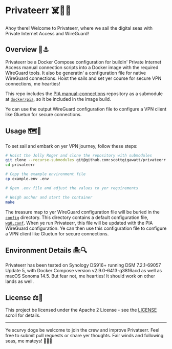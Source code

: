 # Privateerr ☠️🏴‍☠️

Ahoy there! Welcome to Privateerr, where we sail the digital seas with Private Internet Access and WireGuard!

## Overview 🦜⚓️

Privateerr be a Docker Compose configuration for buildin' Private Internet Access manual connection scripts into a Docker image with the required WireGuard tools. It also be generatin' a configuration file for native WireGuard connections. Hoist the sails and set yer course for secure VPN connections, me hearties!

This repo includes the [PIA manual-connections](https://github.com/pia-foss/manual-connections) repository as a submodule at [`docker/pia`](./docker/pia), so it be included in the image build.

Ye can use the output WireGuard configuration file to configure a VPN client like Gluetun for secure connections.

## Usage 🗺️🔧

To set sail and embark on yer VPN journey, follow these steps:

```bash
# Hoist the Jolly Roger and clone the repository with submodules
git clone --recurse-submodules git@github.com:scottgigawatt/privateerr.git
cd privateerr

# Copy the example environment file
cp example.env .env

# Open .env file and adjust the values to yer requirements

# Weigh anchor and start the container
make
```

The treasure map to yer WireGuard configuration file will be buried in the [`config`](./config/) directory. This directory contains a default configuration file, [`wg0.conf`](./config/wg0.conf). When ye run Privateerr, this file will be updated with the PIA WireGuard configuration. Ye can then use this configuration file to configure a VPN client like Gluetun for secure connections.

## Environment Details 🏝️🔍

Privateerr has been tested on Synology DS916+ running DSM 7.2.1-69057 Update 5, with Docker Compose version v2.9.0-6413-g38f6acd as well as macOS Sonoma 14.5. But fear not, me hearties! It should work on other lands as well.

## License ⚖️📜

This project be licensed under the Apache 2 License - see the [LICENSE](LICENSE) scroll for details.

---

Ye scurvy dogs be welcome to join the crew and improve Privateerr. Feel free to submit pull requests or share yer thoughts. Fair winds and following seas, me mateys! 🌊🏴‍☠️
